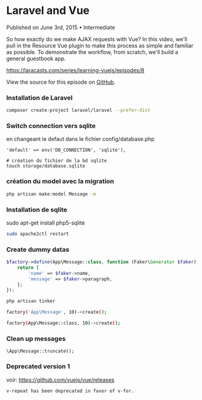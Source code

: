 
# Laravel and Vue
Published on June 3rd, 2015 • Intermediate

So how exactly do we make AJAX requests with Vue? In this video, we'll pull in the Resource Vue plugin to make this process as simple and familiar as possible. To demonstrate the workflow, from scratch, we'll build a general guestbook app.


https://laracasts.com/series/learning-vuejs/episodes/8

View the source for this episode on [GitHub](https://github.com/laracasts/Laravel-and-Vue).

### Installation de Laravel
```bash
composer create-project laravel/laravel --prefer-dist
```
### Switch connection vers sqlite
en changeant le defaut dans le fichier config/database.php
```
'default' => env('DB_CONNECTION', 'sqlite'),

# création du fichier de la bd sqlite
touch storage/database.sqlite
```

### création du model avec la migration
```bash
php artisan make:model Message -m
```

### Installation de sqlite
sudo apt-get install php5-sqlite
```bash
sudo apache2ctl restart
```

### Create dummy datas
```php
$factory->define(App\Message::class, function (Faker\Generator $faker) {
    return [
        'name' => $faker->name,
        'message' => $faker->paragraph,
    ];
});
```

```bash
php artisan tinker

factory('App\Message', 10)->create();

factory(App\Message::class, 10)->create();
```

### Clean up messages
```
\App\Message::truncate();
```

### Deprecated version 1
voir: https://github.com/vuejs/vue/releases
```
v-repeat has been deprecated in favor of v-for.
```
